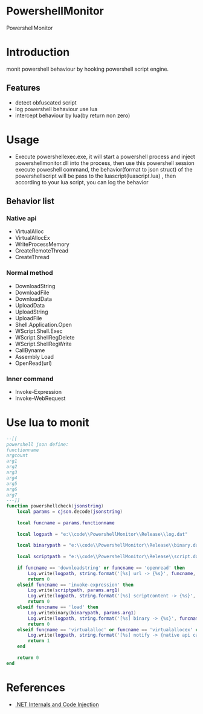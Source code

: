# PowershellMonitor
PowershellMonitor

# Introduction
monit powershell behaviour by hooking powershell script engine.

## Features
* detect obfuscated script
* log powershell behaviour use lua
* intercept behaviour by lua(by return non zero)

# Usage
* Execute powershellexec.exe, it will start a powershell process and inject powershellmonitor.dll into the process, then use this powershell session
execute poweshell command, the behavior(format to json struct) of the powershellscript will be pass to the luascript(luascript.lua) , then according to your lua script, you can log the behavior

## Behavior list
### Native api
 * VirtualAlloc
 * VirtualAllocEx
 * WriteProcessMemory
 * CreateRemoteThread
 * CreateThread
 
### Normal method
 * DownloadString
 * DownloadFile
 * DownloadData
 * UploadData
 * UploadString
 * UploadFile
 * Shell.Application.Open
 * WScript.Shell.Exec
 * WScript.ShellRegDelete
 * WScript.ShellRegWrite
 * CallByname
 * Assembly Load
 * OpenRead(url)
 
### Inner command
 * Invoke-Expression
 * Invoke-WebRequest
 
# Use lua to monit

```lua
--[[
powershell json define:
functionname
argcount
arg1
arg2
arg3
arg4
arg5
arg6
arg7
---]]
function powershellcheck(jsonstring)	
	local params = cjson.decode(jsonstring)
	
	local funcname = params.functionname
	
	local logpath = "e:\\code\\PowershellMonitor\\Release\\log.dat"
	
	local binarypath = "e:\\code\\PowershellMonitor\\Release\\binary.dat"
	
	local scriptpath = "e:\\code\\PowershellMonitor\\Release\\script.dat"	
	
	if funcname == 'downloadstring' or funcname == 'openread' then
		Log.write(logpath, string.format('[%s] url -> {%s}', funcname, params.arg1))
		return 0
	elseif funcname == 'invoke-expression' then
		Log.write(scriptpath, params.arg1)
		Log.write(logpath, string.format('[%s] scriptcontent -> {%s}', funcname, scriptpath))
		return 0
	elseif funcname == 'load' then
		Log.writebinary(binarypath, params.arg1)
		Log.write(logpath, string.format('[%s] binary -> {%s}', funcname, binarypath))
		return 0
	elseif funcname == 'virtualalloc' or funcname == 'virtualallocex' or funcname == 'virtualprotect' then
		Log.write(logpath, string.format('[%s] notify -> {native api called}', funcname))
		return 1
	end
	
	return 0
end
```

#  References
* [.NET Internals and Code Injection](https://ntcore.com/files/netint_injection.htm)
